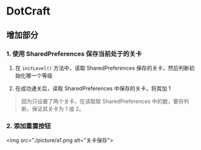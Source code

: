 # DotCraft

## 增加部分

### 1. 使用 SharedPreferences 保存当前处于的关卡

1. 在 `initLevel()` 方法中，读取 SharedPreferences 保存的关卡，然后判断初始化哪一个等级

2. 在成功通关后，读取 SharedPreferences 中保存的关卡，将其加 1 

> 因为只设置了两个关卡，在读取取 SharedPreferences 中的数，要将判断，保证其关卡为 1 或 2。


### 2. 添加重置按钮

<img src="./picture/a1.png alt="关卡保存">

